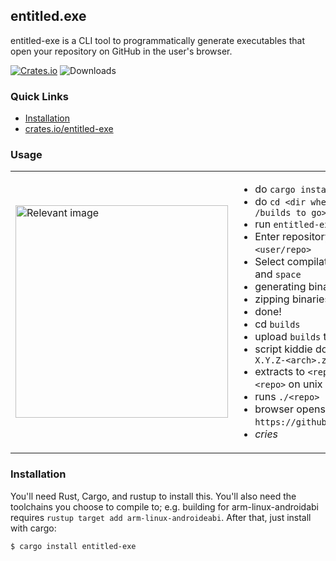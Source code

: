 <h2>entitled.exe</h2>
<p>entitled-exe is a CLI tool to programmatically generate executables that open your repository on GitHub in the user's browser.</p>

[![Crates.io](https://img.shields.io/crates/v/entitled-exe.svg)](https://crates.io/crates/entitled-exe)
![Downloads](https://img.shields.io/crates/dv/entitled-exe/0.3.1)

### Quick Links
* [Installation](#installation)
* [crates.io/entitled-exe](https://crates.io/crates/entitled-exe)

### Usage
<table style="border-collapse: collapse; border: none;">
<tr>
<td style="border: none;">
<img src="https://github.com/r4c3/entitled-exe/assets/63271957/bc50eee2-06b4-4ee8-bdf8-dcdbb02d9f05" alt="Relevant image" style="height: 340px; width: auto; display: block;">
</td>
<td style="border: none;">

- do `cargo install entitled-exe`
- do `cd <dir where you want /builds to go>`
- run `entitled-exe`
- Enter repository name: `<user/repo>`
- Select compilation targets with `jk` and `space`
- generating binaries...
- zipping binaries...
- done!
- cd `builds`
- upload `builds` to GitHub releases
- script kiddie downloads `<repo>-X.Y.Z-<arch>.zip`
- extracts to `<repo>.exe` or just `<repo>` on unix
- runs `./<repo>`
- browser opens `https://github.com/<user>/<repo>`
- *cries*

</td>
</tr>
</table>

### Installation
You'll need Rust, Cargo, and rustup to install this. You'll also need the toolchains you choose to compile to; e.g. building for arm-linux-androidabi requires `rustup target add arm-linux-androideabi`.
After that, just install with cargo:
```
$ cargo install entitled-exe
```
